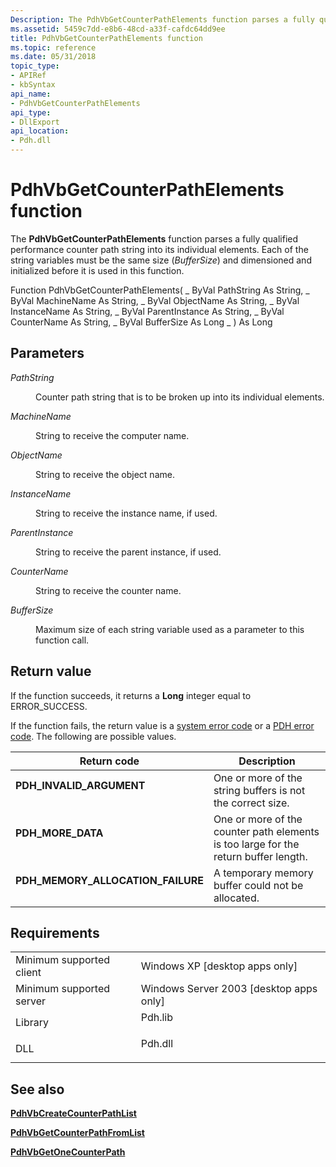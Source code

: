```yaml
---
Description: The PdhVbGetCounterPathElements function parses a fully qualified performance counter path string into its individual elements.
ms.assetid: 5459c7dd-e8b6-48cd-a33f-cafdc64dd9ee
title: PdhVbGetCounterPathElements function
ms.topic: reference
ms.date: 05/31/2018
topic_type: 
- APIRef
- kbSyntax
api_name: 
- PdhVbGetCounterPathElements
api_type: 
- DllExport
api_location: 
- Pdh.dll
---
```


# PdhVbGetCounterPathElements function

The **PdhVbGetCounterPathElements** function parses a fully qualified performance counter path string into its individual elements. Each of the string variables must be the same size (*BufferSize*) and dimensioned and initialized before it is used in this function.

Function PdhVbGetCounterPathElements( \_ ByVal PathString As String, \_ ByVal MachineName As String, \_ ByVal ObjectName As String, \_ ByVal InstanceName As String, \_ ByVal ParentInstance As String, \_ ByVal CounterName As String, \_ ByVal BufferSize As Long \_ ) As Long

## Parameters

<dl> <dt>

*PathString* 
</dt> <dd>

Counter path string that is to be broken up into its individual elements.

</dd> <dt>

*MachineName* 
</dt> <dd>

String to receive the computer name.

</dd> <dt>

*ObjectName* 
</dt> <dd>

String to receive the object name.

</dd> <dt>

*InstanceName* 
</dt> <dd>

String to receive the instance name, if used.

</dd> <dt>

*ParentInstance* 
</dt> <dd>

String to receive the parent instance, if used.

</dd> <dt>

*CounterName* 
</dt> <dd>

String to receive the counter name.

</dd> <dt>

*BufferSize* 
</dt> <dd>

Maximum size of each string variable used as a parameter to this function call.

</dd> </dl>

## Return value

If the function succeeds, it returns a **Long** integer equal to ERROR\_SUCCESS.

If the function fails, the return value is a [system error code](/windows/desktop/Debug/system-error-codes) or a [PDH error code](pdh-error-codes.md). The following are possible values.



| Return code                                                                                                     | Description                                                                                    |
|-----------------------------------------------------------------------------------------------------------------|------------------------------------------------------------------------------------------------|
| <dl> <dt>**PDH\_INVALID\_ARGUMENT**</dt> </dl>           | One or more of the string buffers is not the correct size.<br/>                          |
| <dl> <dt>**PDH\_MORE\_DATA**</dt> </dl>                  | One or more of the counter path elements is too large for the return buffer length.<br/> |
| <dl> <dt>**PDH\_MEMORY\_ALLOCATION\_FAILURE**</dt> </dl> | A temporary memory buffer could not be allocated.<br/>                                   |



 

## Requirements



|                                     |                                                                                    |
|-------------------------------------|------------------------------------------------------------------------------------|
| Minimum supported client<br/> | Windows XP \[desktop apps only\]<br/>                                        |
| Minimum supported server<br/> | Windows Server 2003 \[desktop apps only\]<br/>                               |
| Library<br/>                  | <dl> <dt>Pdh.lib</dt> </dl> |
| DLL<br/>                      | <dl> <dt>Pdh.dll</dt> </dl> |



## See also

<dl> <dt>

[**PdhVbCreateCounterPathList**](pdhvbcreatecounterpathlist.md)
</dt> <dt>

[**PdhVbGetCounterPathFromList**](pdhvbgetcounterpathfromlist.md)
</dt> <dt>

[**PdhVbGetOneCounterPath**](pdhvbgetonecounterpath.md)
</dt> </dl>

 

